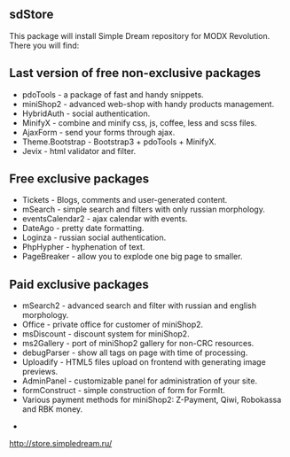 ## sdStore

This package will install Simple Dream repository for MODX Revolution.
There you will find:

Last version of free non-exclusive packages
-----------
* pdoTools - a package of fast and handy snippets.
* miniShop2 - advanced web-shop with handy products management.
* HybridAuth - social authentication.
* MinifyX - combine and minify css, js, coffee, less and scss files.
* AjaxForm - send your forms through ajax.
* Theme.Bootstrap - Bootstrap3 + pdoTools + MinifyX.
* Jevix - html validator and filter.


Free exclusive packages
-----------
* Tickets - Blogs, comments and user-generated content.
* mSearch - simple search and filters with only russian morphology.
* eventsCalendar2 - ajax calendar with events.
* DateAgo - pretty date formatting.
* Loginza - russian social authentication.
* PhpHypher - hyphenation of text.
* PageBreaker - allow you to explode one big page to smaller.


Paid exclusive packages
-----------
* mSearch2 - advanced search and filter with russian and english morphology.
* Office - private office for customer of miniShop2.
* msDiscount - discount system for miniShop2.
* ms2Gallery - port of miniShop2 gallery for non-CRC resources.
* debugParser - show all tags on page with time of processing.
* Uploadify - HTML5 files upload on frontend with generating image previews.
* AdminPanel - customizable panel for administration of your site.
* formConstruct - simple construction of form for FormIt.
* Various payment methods for miniShop2: Z-Payment, Qiwi, Robokassa and RBK money.

-
http://store.simpledream.ru/